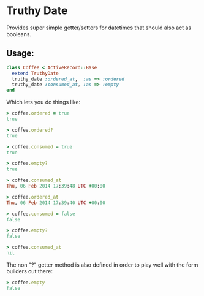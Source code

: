 Truthy Date
========================

Provides super simple getter/setters for datetimes that should also act as booleans.

Usage:
-------
```ruby
class Coffee < ActiveRecord::Base
  extend TruthyDate
  truthy_date :ordered_at,  :as => :ordered
  truthy_date :consumed_at, :as => :empty
end
```

Which lets you do things like:

```ruby
> coffee.ordered = true
true

> coffee.ordered?
true

> coffee.consumed = true
true

> coffee.empty?
true

> coffee.consumed_at
Thu, 06 Feb 2014 17:39:48 UTC +00:00

> coffee.ordered_at
Thu, 06 Feb 2014 17:39:40 UTC +00:00

> coffee.consumed = false
false

> coffee.empty?
false

> coffee.consumed_at
nil
```

The non "?" getter method is also defined in order to play well with the form builders out there:

```ruby
> coffee.empty
false
```
